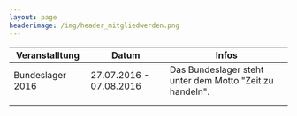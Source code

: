 ```yaml
---
layout: page
headerimage: /img/header_mitgliedwerden.png
---
```




<table class="table striped hovered cell-hovered border bordered">
 <thead>
  <tr>
   <th>Veranstalltung</th>
   <th>Datum</th>
   <th>Infos</th>
  <tr>
 </thead>
 <tbody>
  <tr>
   <td style="cursor:pointer" onclick="window.location.href = '/veranstaltungen/20160727-bundeslager/'"><color="#000000">Bundeslager 2016</color></td>
   <td style="cursor:pointer" onclick="window.location.href = '/veranstaltungen/20160727-bundeslager/'">27.07.2016 - 07.08.2016</td>
   <td style="cursor:pointer" onclick="window.location.href = '/veranstaltungen/20160727-bundeslager/'">Das Bundeslager steht unter dem Motto "Zeit zu handeln".</td>
  </tr>
  <tr>
   <td></td>
   <td> </td>
   <td> </td>
  </tr>
  <tr>
   <td> </td>
   <td> </td>
   <td> </td>
  </tr>

</table>


<div class="navy" data-role="calendar" data-week-start="1" data-buttons="false"></div>

